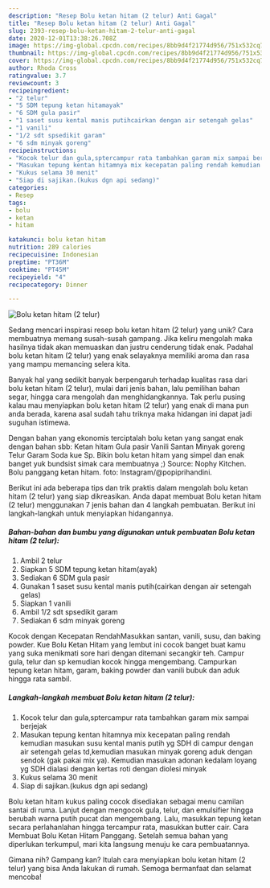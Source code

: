 ```yaml
---
description: "Resep Bolu ketan hitam (2 telur) Anti Gagal"
title: "Resep Bolu ketan hitam (2 telur) Anti Gagal"
slug: 2393-resep-bolu-ketan-hitam-2-telur-anti-gagal
date: 2020-12-01T13:38:26.708Z
image: https://img-global.cpcdn.com/recipes/8bb9d4f21774d956/751x532cq70/bolu-ketan-hitam-2-telur-foto-resep-utama.jpg
thumbnail: https://img-global.cpcdn.com/recipes/8bb9d4f21774d956/751x532cq70/bolu-ketan-hitam-2-telur-foto-resep-utama.jpg
cover: https://img-global.cpcdn.com/recipes/8bb9d4f21774d956/751x532cq70/bolu-ketan-hitam-2-telur-foto-resep-utama.jpg
author: Rhoda Cross
ratingvalue: 3.7
reviewcount: 3
recipeingredient:
- "2 telur"
- "5 SDM tepung ketan hitamayak"
- "6 SDM gula pasir"
- "1 saset susu kental manis putihcairkan dengan air setengah gelas"
- "1 vanili"
- "1/2 sdt spsedikit garam"
- "6 sdm minyak goreng"
recipeinstructions:
- "Kocok telur dan gula,sptercampur rata tambahkan garam mix sampai berjejak"
- "Masukan tepung kentan hitamnya mix kecepatan paling rendah kemudian masukan susu kental manis putih yg SDH di campur dengan air setengah gelas td,kemudian masukan minyak goreng aduk dengan sendok (gak pakai mix ya). Kemudian masukan adonan kedalam loyang yg SDH dialasi dengan kertas roti dengan diolesi minyak"
- "Kukus selama 30 menit"
- "Siap di sajikan.(kukus dgn api sedang)"
categories:
- Resep
tags:
- bolu
- ketan
- hitam

katakunci: bolu ketan hitam 
nutrition: 289 calories
recipecuisine: Indonesian
preptime: "PT36M"
cooktime: "PT45M"
recipeyield: "4"
recipecategory: Dinner

---
```



![Bolu ketan hitam (2 telur)](https://img-global.cpcdn.com/recipes/8bb9d4f21774d956/751x532cq70/bolu-ketan-hitam-2-telur-foto-resep-utama.jpg)

Sedang mencari inspirasi resep bolu ketan hitam (2 telur) yang unik? Cara membuatnya memang susah-susah gampang. Jika keliru mengolah maka hasilnya tidak akan memuaskan dan justru cenderung tidak enak. Padahal bolu ketan hitam (2 telur) yang enak selayaknya memiliki aroma dan rasa yang mampu memancing selera kita.

Banyak hal yang sedikit banyak berpengaruh terhadap kualitas rasa dari bolu ketan hitam (2 telur), mulai dari jenis bahan, lalu pemilihan bahan segar, hingga cara mengolah dan menghidangkannya. Tak perlu pusing kalau mau menyiapkan bolu ketan hitam (2 telur) yang enak di mana pun anda berada, karena asal sudah tahu triknya maka hidangan ini dapat jadi suguhan istimewa.

Dengan bahan yang ekonomis terciptalah bolu ketan yang sangat enak dengan bahan sbb: Ketan hitam Gula pasir Vanili Santan Minyak goreng Telur Garam Soda kue Sp. Bikin bolu ketan hitam yang simpel dan enak banget yuk bundsist simak cara membuatnya ;) Source: Nophy Kitchen. Bolu panggang ketan hitam. foto: Instagram/@popiprihandini.


Berikut ini ada beberapa tips dan trik praktis dalam mengolah bolu ketan hitam (2 telur) yang siap dikreasikan. Anda dapat membuat Bolu ketan hitam (2 telur) menggunakan 7 jenis bahan dan 4 langkah pembuatan. Berikut ini langkah-langkah untuk menyiapkan hidangannya.

<!--inarticleads1-->

##### Bahan-bahan dan bumbu yang digunakan untuk pembuatan Bolu ketan hitam (2 telur):

1. Ambil 2 telur
1. Siapkan 5 SDM tepung ketan hitam(ayak)
1. Sediakan 6 SDM gula pasir
1. Gunakan 1 saset susu kental manis putih(cairkan dengan air setengah gelas)
1. Siapkan 1 vanili
1. Ambil 1/2 sdt spsedikit garam
1. Sediakan 6 sdm minyak goreng


Kocok dengan Kecepatan RendahMasukkan santan, vanili, susu, dan baking powder. Kue Bolu Ketan Hitam yang lembut ini cocok banget buat kamu yang suka menikmati sore hari dengan ditemani secangkir teh. Campur gula, telur dan sp kemudian kocok hingga mengembang. Campurkan tepung ketan hitam, garam, baking powder dan vanili bubuk dan aduk hingga rata sambil. 

<!--inarticleads2-->

##### Langkah-langkah membuat Bolu ketan hitam (2 telur):

1. Kocok telur dan gula,sptercampur rata tambahkan garam mix sampai berjejak
1. Masukan tepung kentan hitamnya mix kecepatan paling rendah kemudian masukan susu kental manis putih yg SDH di campur dengan air setengah gelas td,kemudian masukan minyak goreng aduk dengan sendok (gak pakai mix ya). Kemudian masukan adonan kedalam loyang yg SDH dialasi dengan kertas roti dengan diolesi minyak
1. Kukus selama 30 menit
1. Siap di sajikan.(kukus dgn api sedang)


Bolu ketan hitam kukus paling cocok disediakan sebagai menu camilan santai di ruma. Lanjut dengan mengocok gula, telur, dan emulsifier hingga berubah warna putih pucat dan mengembang. Lalu, masukkan tepung ketan secara perlahanlahan hingga tercampur rata, masukkan butter cair. Cara Membuat Bolu Ketan Hitam Panggang. Setelah semua bahan yang diperlukan terkumpul, mari kita langsung menuju ke cara pembuatannya. 

Gimana nih? Gampang kan? Itulah cara menyiapkan bolu ketan hitam (2 telur) yang bisa Anda lakukan di rumah. Semoga bermanfaat dan selamat mencoba!
